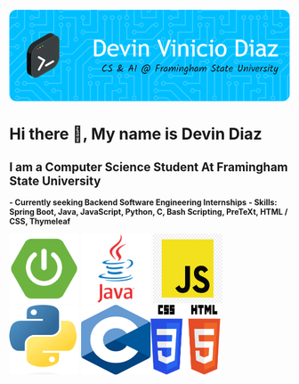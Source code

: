 ![Header](./gb-header.png)

# Hi there 👋, My name is Devin Diaz
## I am a Computer Science Student At Framingham State University
**- Currently seeking Backend Software Engineering Internships**
**- Skills: Spring Boot, Java, JavaScript, Python, C, Bash Scripting, PreTeXt, HTML / CSS, Thymeleaf**


<img src="spring-boot-img.png" width="125" height="125">
<img src="java-logo.webp" width="125" height="125">
<img src="js-img.jpg" width="125" height="125">
<img src="py-image.png" width="125" height="125">
<img src="c-img.png" width="125" height="125"><img src="html-css-img.png" width="125" height="125">









